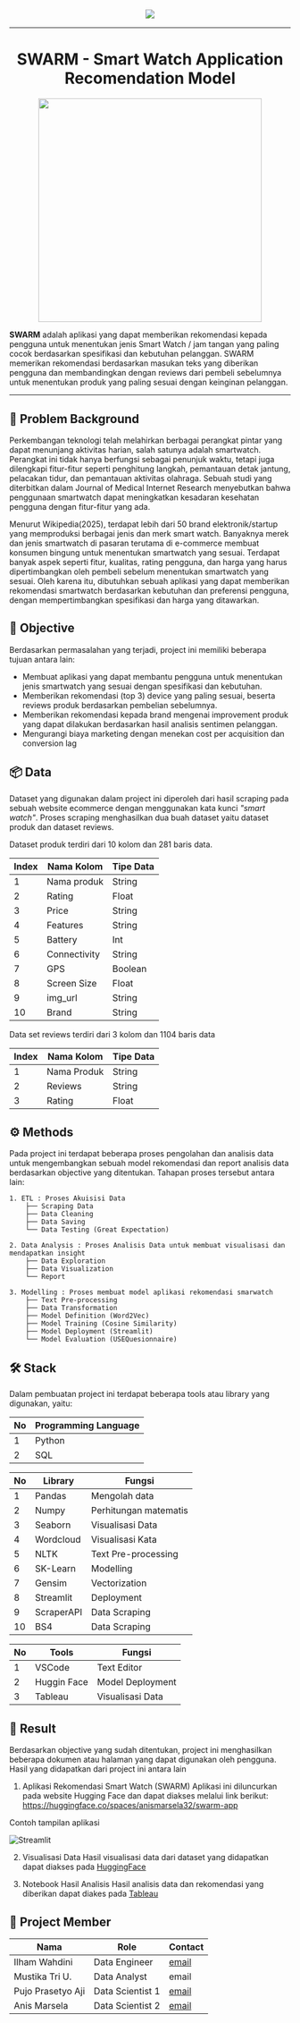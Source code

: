 <h3 style="text-align: center;">
        <img src="https://readme-typing-svg.herokuapp.com/?font=Winky+Rough&weight=700&color=0047AB&size=50&center=true&vCenter=true&width=1000&height=70&duration=3000&lines=Hai!+Welcome+to+SWARM!;">
    </h3>

---
<h1 align="center">
SWARM - Smart Watch Application Recomendation Model
</h1>

<p align="center">
  <img src="./images/logo.png" width=400 align="center">
</p>


**SWARM**  adalah aplikasi yang dapat memberikan rekomendasi kepada pengguna untuk menentukan jenis Smart Watch / jam tangan yang paling cocok berdasarkan spesifikasi dan kebutuhan pelanggan. SWARM memerikan rekomendasi berdasarkan masukan teks yang diberikan pengguna dan membandingkan dengan reviews dari pembeli sebelumnya untuk menentukan produk yang paling sesuai dengan keinginan pelanggan.

---

## 📖 Problem Background 

Perkembangan teknologi telah melahirkan berbagai perangkat pintar yang dapat menunjang aktivitas harian, salah satunya adalah smartwatch. Perangkat ini tidak hanya berfungsi sebagai penunjuk waktu, tetapi juga dilengkapi fitur-fitur seperti penghitung langkah, pemantauan detak jantung, pelacakan tidur, dan pemantauan aktivitas olahraga. Sebuah studi yang diterbitkan dalam Journal of Medical Internet Research menyebutkan bahwa penggunaan smartwatch dapat meningkatkan kesadaran kesehatan pengguna dengan fitur-fitur yang ada.

Menurut Wikipedia(2025), terdapat lebih dari 50 brand elektronik/startup yang memproduksi berbagai jenis dan merk smart watch. Banyaknya merek dan jenis smartwatch di pasaran terutama di e-commerce membuat konsumen bingung untuk menentukan smartwatch yang sesuai. Terdapat banyak aspek seperti fitur, kualitas, rating pengguna, dan harga yang harus dipertimbangkan oleh pembeli sebelum menentukan smartwatch yang sesuai.
Oleh karena itu, dibutuhkan sebuah aplikasi yang dapat memberikan rekomendasi smartwatch berdasarkan kebutuhan dan preferensi pengguna, dengan mempertimbangkan spesifikasi dan harga yang ditawarkan.

## 🎯 Objective

Berdasarkan permasalahan yang terjadi, project ini memiliki beberapa tujuan antara lain:
- Membuat aplikasi yang dapat membantu pengguna untuk menentukan  jenis smartwatch yang sesuai dengan spesifikasi dan kebutuhan.
- Memberikan rekomendasi (top 3) device yang paling sesuai, beserta reviews produk berdasarkan pembelian sebelumnya.
- Memberikan rekomendasi kepada brand mengenai improvement produk yang dapat dilakukan berdasarkan hasil analisis sentimen pelanggan.
- Mengurangi biaya marketing dengan menekan cost per acquisition dan conversion lag

## 📦 Data

Dataset yang digunakan dalam project ini diperoleh dari hasil scraping pada sebuah website ecommerce dengan menggunakan kata kunci *"smart watch"*. Proses scraping menghasilkan dua buah dataset yaitu dataset produk dan dataset reviews.

Dataset produk terdiri dari 10 kolom dan 281 baris data.

| Index | Nama Kolom | Tipe Data |
| --- | --- | --- |
| 1 | Nama produk | String |
| 2 | Rating | Float | 
| 3 | Price | String |
| 4 | Features | String |
| 5 | Battery | Int |
| 6 | Connectivity | String |
| 7 | GPS | Boolean |
| 8 | Screen Size | Float |
| 9 | img_url | String |
| 10 | Brand | String |

Data set reviews terdiri dari 3 kolom dan 1104 baris data

| Index | Nama Kolom | Tipe Data |
| --- | --- | --- |
| 1 | Nama Produk | String |
| 2 | Reviews | String | 
| 3 | Rating | Float |

## ⚙️ Methods

Pada project ini terdapat beberapa proses pengolahan dan analisis data untuk mengembangkan sebuah model rekomendasi dan report analisis data berdasarkan objective yang ditentukan. Tahapan proses tersebut antara lain:

```
1. ETL : Proses Akuisisi Data
    ├── Scraping Data
    ├── Data Cleaning
    ├── Data Saving
    └── Data Testing (Great Expectation)

2. Data Analysis : Proses Analisis Data untuk membuat visualisasi dan mendapatkan insight
    ├── Data Exploration
    ├── Data Visualization
    └── Report

3. Modelling : Proses membuat model aplikasi rekomendasi smarwatch
    ├── Text Pre-processing
    ├── Data Transformation
    ├── Model Definition (Word2Vec)
    ├── Model Training (Cosine Similarity)
    ├── Model Deployment (Streamlit)
    └── Model Evaluation (USEQuesionnaire)
```

## 🛠️ Stack

Dalam pembuatan project ini terdapat beberapa tools atau library yang digunakan, yaitu:

| No | Programming Language |
| --- | --- |
| 1 | Python |
| 2 | SQL | 

| No | Library | Fungsi |
| --- | --- | --- |
| 1 | Pandas | Mengolah data |
| 2 | Numpy | Perhitungan matematis |
| 3 | Seaborn | Visualisasi Data |
| 4 | Wordcloud | Visualisasi Kata |
| 5 | NLTK | Text Pre-processing |
| 6 | SK-Learn | Modelling |
| 7 | Gensim | Vectorization |
| 8 | Streamlit | Deployment |
| 9 | ScraperAPI | Data Scraping |
| 10 | BS4 | Data Scraping |

| No | Tools | Fungsi |
| --- | --- | --- |
| 1 | VSCode | Text Editor |
| 2 | Huggin Face | Model Deployment |
| 3 | Tableau | Visualisasi Data |

## 🚀 Result
Berdasarkan objective yang sudah ditentukan, project ini menghasilkan beberapa dokumen atau halaman yang dapat digunakan oleh pengguna. Hasil yang didapatkan dari project ini antara lain

1. Aplikasi Rekomendasi Smart Watch (SWARM)
Aplikasi ini diluncurkan pada website Hugging Face dan dapat diakses melalui link berikut: \
https://huggingface.co/spaces/anismarsela32/swarm-app

Contoh tampilan aplikasi

![Streamlit](./images/streamlit.PNG)

2. Visualisasi Data
Hasil visualisasi data dari dataset yang didapatkan dapat diakses pada [HuggingFace](https://public.tableau.com/app/profile/mustika.tri.utami/viz/FinalProject_17526552446080/Dashboard1?publish=yes)

3. Notebook Hasil Analisis
Hasil analisis data dan rekomendasi yang diberikan dapat diakes pada [Tableau](https://github.com/FTDS-assignment-bay/p2-final-project-ftds-043-rmt-group-001/blob/main/eda.ipynb)


## 🧠 Project Member
| Nama | Role | Contact |
| --- | --- | --- |
| Ilham Wahdini | Data Engineer | [email](mailto:ilhamwahdini8@gmail.com) |
| Mustika Tri U. | Data Analyst | email |
| Pujo Prasetyo Aji | Data Scientist 1 | [email](mailto:anismarsela36854@gmail.com) |
| Anis Marsela | Data Scientist 2 | [email](mailto:pujo.prasetyoaji@gmail.com) |


